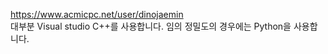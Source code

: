 https://www.acmicpc.net/user/dinojaemin
<br>
대부분 Visual studio C++를 사용합니다. 임의 정밀도의 경우에는 Python을 사용합니다. 
